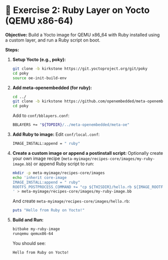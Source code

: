 # 🧩 Exercise 2: Ruby Layer on Yocto (QEMU x86-64)

**Objective:**
Build a Yocto image for QEMU x86\_64 with Ruby installed using a custom layer, and run a Ruby script on boot.

**Steps:**

1. **Setup Yocto (e.g., poky):**

   ```bash
   git clone -b kirkstone https://git.yoctoproject.org/git/poky
   cd poky
   source oe-init-build-env
   ```

2. **Add meta-openembedded (for ruby):**

   ```bash
   cd ../
   git clone -b kirkstone https://github.com/openembedded/meta-openembedded.git
   cd poky
   ```

   Add to `conf/bblayers.conf`:

   ```bash
   BBLAYERS += "${TOPDIR}/../meta-openembedded/meta-oe"
   ```

3. **Add Ruby to image:**
   Edit `conf/local.conf`:

   ```bash
   IMAGE_INSTALL:append = " ruby"
   ```

4. **Create a custom image or append a postinstall script:**
   Optionally create your own image recipe (`meta-myimage/recipes-core/images/my-ruby-image.bb`) or append Ruby script to run:

   ```bash
   mkdir -p meta-myimage/recipes-core/images
   echo 'inherit core-image
   IMAGE_INSTALL:append = " ruby"
   ROOTFS_POSTPROCESS_COMMAND += "cp ${THISDIR}/hello.rb ${IMAGE_ROOTFS}/root/; echo \"/usr/bin/ruby /root/hello.rb\" >> ${IMAGE_ROOTFS}/etc/rc.local;"
   ' > meta-myimage/recipes-core/images/my-ruby-image.bb
   ```

   And create `meta-myimage/recipes-core/images/hello.rb`:

   ```ruby
   puts "Hello from Ruby on Yocto!"
   ```

5. **Build and Run:**

   ```bash
   bitbake my-ruby-image
   runqemu qemux86-64
   ```

   You should see:

   ```
   Hello from Ruby on Yocto!
   ```
